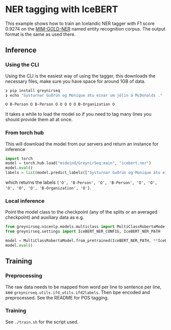 # NER tagging with IceBERT

This example shows how to train an Icelandic NER tagger with F1 score 0.9274 on the [MIM-GOLD-NER](https://repository.clarin.is/repository/xmlui/handle/20.500.12537/42) named entity recognition corpus. The output format is the same as used there.

## Inference

### Using the CLI

Using the CLI is the easiest way of using the tagger, this downloads the necessary files, make sure you have space for around 1GB of data.

``` bash
❯ pip install greynirseq
❯ echo "Systurnar Guðrún og Monique átu einar um jólin á McDonalds ." | greynirseq ner --input -

O B-Person O B-Person O O O O O B-Organization O
```

It takes a while to load the model so if you need to tag many lines you should provide them all at once.

### From torch hub

This will download the model from our servers and return an instance for inference

```python
import torch
model = torch.hub.load("mideind/GreynirSeq:main", "icebert.ner")
model.eval()
labels = list(model.predict_labels(["Systurnar Guðrún og Monique átu einar um jólin á McDonalds."])
```
which returns the labels `['O', 'B-Person', 'O', 'B-Person', 'O', 'O', 'O', 'O', 'O', 'B-Organization', 'O']`.

### Local inference

Point the model class to the checkpoint (any of the splits or an averaged checkpoint) and auxiliary data as e.g.

```python
from greynirseq.nicenlp.models.multiclass import MultiClassRobertaMode
from greynirseq.settings import IceBERT_NER_CONFIG, IceBERT_NER_PATH

model = MultiClassRobertaModel.from_pretrained(IceBERT_NER_PATH, **IceBERT_NER_CONFIG)
model.eval()
```

## Training
 
### Preprocessing

The raw data needs to be mapped from word per line to sentence per line, see `greynirseq.utils.ifd_utils.ifd2labels`. Then bpe encoded and preprocessed. See the README for POS tagging.

### Training

See `./train.sh` for the script used.


